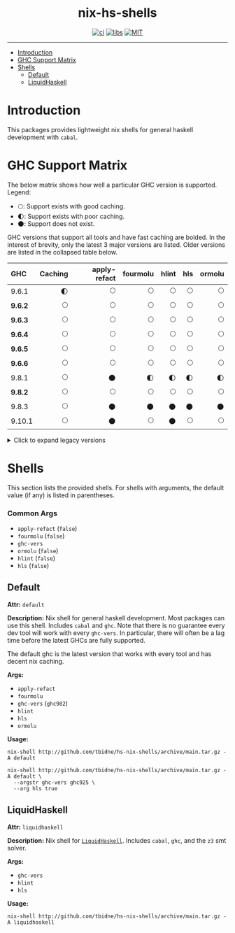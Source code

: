 <div align="center">

# nix-hs-shells

[![ci](http://img.shields.io/github/actions/workflow/status/tbidne/hs-nix-shells/ci.yaml?branch=main&labelColor=2f353c&label=ci)](https://github.com/tbidne/hs-nix-shells/actions/workflows/ci.yaml)
[![libs](http://img.shields.io/github/actions/workflow/status/tbidne/hs-nix-shells/libs.yaml?branch=main&labelColor=2f353c&label=libs)](https://github.com/tbidne/hs-nix-shells/actions/workflows/libs.yaml)
[![MIT](https://img.shields.io/github/license/tbidne/nix-hs-shells?color=blue)](https://opensource.org/licenses/MIT)

</div>

---

- [Introduction](#introduction)
- [GHC Support Matrix](#ghc-support-matrix)
- [Shells](#shells)
  - [Default](#default)
  - [LiquidHaskell](#liquidhaskell)

# Introduction

This packages provides lightweight nix shells for general haskell development with `cabal`.

# GHC Support Matrix

The below matrix shows how well a particular GHC version is supported. Legend:

- 🌕: Support exists with good caching.
- 🌓: Support exists with poor caching.
- 🌑: Support does not exist.

GHC versions that support all tools and have fast caching are bolded. In the interest of brevity, only the latest 3 major versions are listed. Older versions are listed in the collapsed table below.

| GHC        | Caching | apply-refact | fourmolu | hlint | hls | ormolu |
|:-----------|--------:|-------------:|---------:|------:|----:|-------:|
| 9.6.1      |      🌓 |           🌕 |       🌕 |    🌕 |  🌕 |     🌕 |
| **9.6.2**  |      🌕 |           🌕 |       🌕 |    🌕 |  🌕 |     🌕 |
| **9.6.3**  |      🌕 |           🌕 |       🌕 |    🌕 |  🌕 |     🌕 |
| **9.6.4**  |      🌕 |           🌕 |       🌕 |    🌕 |  🌕 |     🌕 |
| **9.6.5**  |      🌕 |           🌕 |       🌕 |    🌕 |  🌕 |     🌕 |
| **9.6.6**  |      🌕 |           🌕 |       🌕 |    🌕 |  🌕 |     🌕 |
| 9.8.1      |      🌕 |           🌑 |       🌓 |    🌓 |  🌓 |     🌓 |
| **9.8.2**  |      🌕 |           🌕 |       🌕 |    🌕 |  🌕 |     🌕 |
| 9.8.3      |      🌕 |           🌑 |       🌑 |    🌑 |  🌑 |     🌑 |
| 9.10.1     |      🌕 |           🌑 |       🌕 |    🌑 |  🌕 |     🌕 |

<details>
<summary>Click to expand legacy versions</summary>

| GHC        | Caching | apply-refact | fourmolu | hlint | hls | ormolu |
|:-----------|--------:|-------------:|---------:|------:|----:|-------:|
| **8.10.7** |      🌕 |           🌕 |       🌕 |    🌕 |  🌕 |     🌕 |
| **9.0.2**  |      🌕 |           🌕 |       🌕 |    🌕 |  🌕 |     🌕 |
| **9.2.5**  |      🌕 |           🌕 |       🌕 |    🌕 |  🌕 |     🌕 |
| **9.2.7**  |      🌕 |           🌕 |       🌕 |    🌕 |  🌕 |     🌕 |
| **9.2.8**  |      🌕 |           🌕 |       🌕 |    🌕 |  🌕 |     🌕 |
| 9.4.4      |      🌓 |           🌕 |       🌕 |    🌕 |  🌕 |     🌕 |
| **9.4.5**  |      🌕 |           🌕 |       🌕 |    🌕 |  🌕 |     🌕 |
| **9.4.6**  |      🌕 |           🌕 |       🌕 |    🌕 |  🌕 |     🌕 |
| **9.4.7**  |      🌕 |           🌕 |       🌕 |    🌕 |  🌕 |     🌕 |
| **9.4.8**  |      🌕 |           🌕 |       🌕 |    🌕 |  🌕 |     🌕 |

</details>

# Shells

This section lists the provided shells. For shells with arguments, the default value (if any) is listed in parentheses.

### Common Args

* `apply-refact` (`false`)
* `fourmolu` (`false`)
* `ghc-vers`
* `ormolu` (`false`)
* `hlint` (`false`)
* `hls` (`false`)

## Default

**Attr:** `default`

**Description:** Nix shell for general haskell development. Most packages can use this shell. Includes `cabal` and `ghc`. Note that there is no guarantee every dev tool will work with every `ghc-vers`. In particular, there will often be a lag time before the latest GHCs are fully supported.

The default ghc is the latest version that works with every tool and has decent nix caching.

**Args:**

* `apply-refact`
* `fourmolu`
* `ghc-vers` (`ghc982`)
* `hlint`
* `hls`
* `ormolu`

**Usage:**

```
nix-shell http://github.com/tbidne/hs-nix-shells/archive/main.tar.gz -A default

nix-shell http://github.com/tbidne/hs-nix-shells/archive/main.tar.gz -A default \
  --argstr ghc-vers ghc925 \
  --arg hls true
```

## LiquidHaskell

**Attr:** `liquidhaskell`

**Description:** Nix shell for [`LiquidHaskell`](https://github.com/ucsd-progsys/liquidhaskell/). Includes `cabal`, `ghc`, and the `z3` smt solver.

**Args:**

* `ghc-vers`
* `hlint`
* `hls`

**Usage:**

```
nix-shell http://github.com/tbidne/hs-nix-shells/archive/main.tar.gz -A liquidhaskell
```
